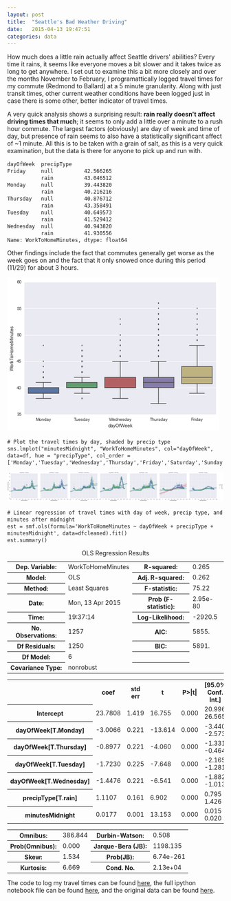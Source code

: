 ```yaml
---
layout: post
title:  "Seattle's Bad Weather Driving"
date:   2015-04-13 19:47:51
categories: data
---
```


How much does a little rain actually affect Seattle drivers' abilities? Every time it rains, it seems like everyone moves a bit slower and it takes twice as long to get anywhere. I set out to examine this a bit more closely and over the months November to February, I programattically logged travel times for my commute (Redmond to Ballard) at a 5 minute granularity. Along with just transit times, other current weather conditions have been logged just in case there is some other, better indicator of travel times.

A very quick analysis shows a surprising result: **rain really doesn't affect driving times that much**; it seems to only add a little over a minute to a rush hour commute. The largest factors (obviously) are day of week and time of day, but presence of rain seems to also have a statistically significant affect of ~1 minute. All this is to be taken with a grain of salt, as this is a very quick examination, but the data is there for anyone to pick up and run with.

    dayOfWeek  precipType
    Friday     null          42.566265
               rain          43.046512
    Monday     null          39.443820
               rain          40.216216
    Thursday   null          40.876712
               rain          43.358491
    Tuesday    null          40.649573
               rain          41.529412
    Wednesday  null          40.943820
               rain          41.930556
    Name: WorkToHomeMinutes, dtype: float64

Other findings include the fact that commutes generally get worse as the week goes on and the fact that it only snowed once during this period (11/29) for about 3 hours.

![png](/Resources/TravelTimes/TravelTimes2.png)
    
    # Plot the travel times by day, shaded by precip type
    sns.lmplot("minutesMidnight", "WorkToHomeMinutes", col="dayOfWeek", data=df, hue = "precipType", col_order = ['Monday','Tuesday','Wednesday','Thursday','Friday','Saturday','Sunday']);

![png](/Resources/TravelTimes/TravelTimes1.png)

    # Linear regression of travel times with day of week, precip type, and minutes after midnight
    est = smf.ols(formula='WorkToHomeMinutes ~ dayOfWeek + precipType + minutesMidnight', data=dfcleaned).fit()
    est.summary()

<table class="simpletable">
<caption>OLS Regression Results</caption>
<tr>
  <th>Dep. Variable:</th>    <td>WorkToHomeMinutes</td> <th>  R-squared:         </th> <td>   0.265</td>
</tr>
<tr>
  <th>Model:</th>                   <td>OLS</td>        <th>  Adj. R-squared:    </th> <td>   0.262</td>
</tr>
<tr>
  <th>Method:</th>             <td>Least Squares</td>   <th>  F-statistic:       </th> <td>   75.22</td>
</tr>
<tr>
  <th>Date:</th>             <td>Mon, 13 Apr 2015</td>  <th>  Prob (F-statistic):</th> <td>2.95e-80</td>
</tr>
<tr>
  <th>Time:</th>                 <td>19:37:14</td>      <th>  Log-Likelihood:    </th> <td> -2920.5</td>
</tr>
<tr>
  <th>No. Observations:</th>      <td>  1257</td>       <th>  AIC:               </th> <td>   5855.</td>
</tr>
<tr>
  <th>Df Residuals:</th>          <td>  1250</td>       <th>  BIC:               </th> <td>   5891.</td>
</tr>
<tr>
  <th>Df Model:</th>              <td>     6</td>       <th>                     </th>     <td> </td>   
</tr>
<tr>
  <th>Covariance Type:</th>      <td>nonrobust</td>     <th>                     </th>     <td> </td>   
</tr>
</table>
<table class="simpletable">
<tr>
             <td></td>               <th>coef</th>     <th>std err</th>      <th>t</th>      <th>P>|t|</th> <th>[95.0% Conf. Int.]</th> 
</tr>
<tr>
  <th>Intercept</th>              <td>   23.7808</td> <td>    1.419</td> <td>   16.755</td> <td> 0.000</td> <td>   20.996    26.565</td>
</tr>
<tr>
  <th>dayOfWeek[T.Monday]</th>    <td>   -3.0066</td> <td>    0.221</td> <td>  -13.614</td> <td> 0.000</td> <td>   -3.440    -2.573</td>
</tr>
<tr>
  <th>dayOfWeek[T.Thursday]</th>  <td>   -0.8977</td> <td>    0.221</td> <td>   -4.060</td> <td> 0.000</td> <td>   -1.331    -0.464</td>
</tr>
<tr>
  <th>dayOfWeek[T.Tuesday]</th>   <td>   -1.7230</td> <td>    0.225</td> <td>   -7.648</td> <td> 0.000</td> <td>   -2.165    -1.281</td>
</tr>
<tr>
  <th>dayOfWeek[T.Wednesday]</th> <td>   -1.4476</td> <td>    0.221</td> <td>   -6.541</td> <td> 0.000</td> <td>   -1.882    -1.013</td>
</tr>
<tr>
  <th>precipType[T.rain]</th>     <td>    1.1107</td> <td>    0.161</td> <td>    6.902</td> <td> 0.000</td> <td>    0.795     1.426</td>
</tr>
<tr>
  <th>minutesMidnight</th>        <td>    0.0177</td> <td>    0.001</td> <td>   13.153</td> <td> 0.000</td> <td>    0.015     0.020</td>
</tr>
</table>
<table class="simpletable">
<tr>
  <th>Omnibus:</th>       <td>386.844</td> <th>  Durbin-Watson:     </th> <td>   0.508</td> 
</tr>
<tr>
  <th>Prob(Omnibus):</th> <td> 0.000</td>  <th>  Jarque-Bera (JB):  </th> <td>1198.135</td> 
</tr>
<tr>
  <th>Skew:</th>          <td> 1.534</td>  <th>  Prob(JB):          </th> <td>6.74e-261</td>
</tr>
<tr>
  <th>Kurtosis:</th>      <td> 6.669</td>  <th>  Cond. No.          </th> <td>2.13e+04</td> 
</tr>
</table>

The code to log my travel times can be found [here](https://github.com/tjg323/TravelTimes), the full ipython notebook file can be found [here](/Resources/TravelTimes/TravelTimes.ipynb), and the original data can be found [here](/Resources/TravelTimes/travel.csv).